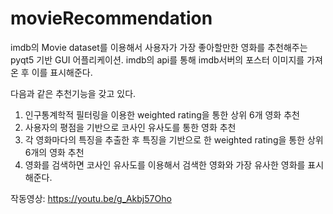 # movieRecommendation

imdb의 Movie dataset를 이용해서 사용자가 가장 좋아할만한 영화를 추천해주는 pyqt5 기반 GUI 어플리케이션.
imdb의 api를 통해 imdb서버의 포스터 이미지를 가져온 후 이를 표시해준다.

다음과 같은 추천기능을 갖고 있다.
  1. 인구통계학적 필터링을 이용한 weighted rating을 통한 상위 6개 영화 추천
  2. 사용자의 평점을 기반으로 코사인 유사도를 통한 영화 추천
  3. 각 영화마다의 특징을 추출한 후 특징을 기반으로 한 weighted rating을 통한 상위 6개의 영화 추천
  4. 영화를 검색하면 코사인 유사도를 이용해서 검색한 영화와 가장 유사한 영화를 표시해준다.
  
작동영상: https://youtu.be/g_Akbj57Oho
